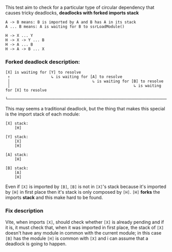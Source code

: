 This test aim to check for a particular type of circular dependency that causes
tricky deadlocks, **deadlocks with forked imports stack**

```
A -> B means: B is imported by A and B has A in its stack
A ... B means: A is waiting for B to ssrLoadModule()

H -> X ... Y
H -> X -> Y ... B
H -> A ... B
H -> A -> B ... X
```

### Forked deadlock description:

```
[X] is waiting for [Y] to resolve
 ↑                  ↳ is waiting for [A] to resolve
 │                                    ↳ is waiting for [B] to resolve
 │                                                      ↳ is waiting for [X] to resolve
 └────────────────────────────────────────────────────────────────────────┘
```

This may seems a traditional deadlock, but the thing that makes this special is
the import stack of each module:

```
[X] stack:
	[H]
```

```
[Y] stack:
	[X]
	[H]
```

```
[A] stack:
	[H]
```

```
[B] stack:
	[A]
	[H]
```

Even if `[X]` is imported by `[B]`, `[B]` is not in `[X]`'s stack because it's
imported by `[H]` in first place then it's stack is only composed by `[H]`.
`[H]` **forks** the imports **stack** and this make hard to be found.

### Fix description

Vite, when imports `[X]`, should check whether `[X]` is already pending and if
it is, it must check that, when it was imported in first place, the stack of
`[X]` doesn't have any module in common with the current module; in this case
`[B]` has the module `[H]` is common with `[X]` and i can assume that a deadlock
is going to happen.
